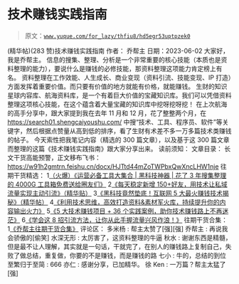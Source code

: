 # 技术赚钱实践指南

> 原文：[`www.yuque.com/for_lazy/thfiu8/hd5egr53uptpzek0`](https://www.yuque.com/for_lazy/thfiu8/hd5egr53uptpzek0)

<ne-h2 id="6e854d7c" data-lake-id="6e854d7c"><ne-heading-ext><ne-heading-anchor></ne-heading-anchor><ne-heading-fold></ne-heading-fold></ne-heading-ext><ne-heading-content><ne-text id="ubba8b4ab">(精华帖)(283 赞)技术赚钱实践指南</ne-text></ne-heading-content></ne-h2> <ne-p id="ucd5a737c" data-lake-id="ucd5a737c"><ne-text id="u40c05902">作者： 乔帮主</ne-text></ne-p> <ne-p id="udfd18ba7" data-lake-id="udfd18ba7"><ne-text id="uaa9f1ab1">日期：2023-06-02</ne-text></ne-p> <ne-p id="u777376d0" data-lake-id="u777376d0"><ne-text id="u98246377">大家好，我是乔帮主。</ne-text></ne-p> <ne-p id="u7eaeba82" data-lake-id="u7eaeba82"><ne-text id="u4b054b52">信息的搜集、整理、分析是一个非常重要的核心技能（本质也是资料整理的能力），要说什么是赚钱的必修技能，那资料整理这项能力肯定榜上有名。</ne-text></ne-p> <ne-p id="u572f09c9" data-lake-id="u572f09c9"><ne-text id="ufa701ad2" ne-bold="true">资料整理在工作效能、人生成长、商业变现（资料引流、技能变现、IP 打造）方面发挥着重要价值。而只要有价值的地方就能有价格，就能赚钱。</ne-text></ne-p> <ne-p id="uf435c344" data-lake-id="uf435c344"><ne-text id="u85738a49" ne-bold="true">生财的知识星球内容库、航海资料库，是一个有着巨大价值的宝藏知识库。我们可以凭借资料整理这项核心技能，在这个蕴含着大量宝藏的知识库中挖呀挖呀挖！</ne-text></ne-p> <ne-p id="u1a501aa7" data-lake-id="u1a501aa7"><ne-text id="u55e1a722">在上次航海的高手分享中，跟大家提到我在去年 11 月和 12 月，花了整整两个月，在</ne-text>[<ne-text id="u3b14e9d2">https://search01.shengcaiyoushu.com/</ne-text>](https://search01.shengcaiyoushu.com) <ne-text id="ufde1958f">中搜“技术、工具、程序员、软件”等关键字，然后根据点赞量从高到低的排序，看了生财有术差不多一万多篇技术类赚钱的帖子。</ne-text></ne-p> <ne-p id="uce3c411e" data-lake-id="uce3c411e"><ne-text id="uf4067977">今天索性把我笔记内容（精选的 300 篇文章），以及基于这 300 篇文章而整理的这篇《技术赚钱实践指南》跟大家分享出来。</ne-text></ne-p> <ne-p id="u68ef49df" data-lake-id="u68ef49df"><ne-text id="uf048ff93" ne-bold="true">读前须知：</ne-text></ne-p> <ne-quote id="u1c5de765" data-lake-id="u1c5de765"><ne-p id="u69f99765" data-lake-id="u69f99765"><ne-text id="u9593c55b" ne-bold="true">文章目录：</ne-text></ne-p> <ne-quote id="u7266cb88" data-lake-id="u7266cb88"><ne-p id="u63e6ec82" data-lake-id="u63e6ec82"><ne-text id="ub3921f32" ne-bold="true">长文干货高能预警，正文移布飞书：</ne-text></ne-p> <ne-p id="ubb4dd3ec" data-lake-id="ubb4dd3ec">[<ne-text id="u50e2bc3b">https://w91h2gmtrn.feishu.cn/docx/HJTtd44mZoTWPbxQwXncLHW1nje</ne-text>](https://w91h2gmtrn.feishu.cn/docx/HJTtd44mZoTWPbxQwXncLHW1nje)</ne-p> <ne-hole id="u23cfbac8" data-lake-id="u23cfbac8"><ne-card data-card-name="hr" data-card-type="block" id="tqWpg" data-event-boundary="card"><ne-p id="uda9be34d" data-lake-id="uda9be34d"><ne-text id="u36ecbaca" ne-bold="true">往期干货精选：</ne-text></ne-p> <ne-oli index-type="0"><ne-oli-i>1</ne-oli-i><ne-oli-c class="ne-oli-content" id="u74771a92" data-lake-id="u74771a92">[<ne-text id="ud2e6abd3">（火爆）《运营必备工具大集合 | 黑科技神器 | 花了 3 年搜集整理的 4000G 工具箱免费送给圈友们》</ne-text>](https://wx.zsxq.com/dweb2/index/topic_detail/181422482248122)</ne-oli-c></ne-oli> <ne-oli index-type="0"><ne-oli-i>2</ne-oli-i><ne-oli-c class="ne-oli-content" id="u15800916" data-lake-id="u15800916">[<ne-text id="u4e4b3509">《每天稳定新增 150+好友，用技术让私域流量实现主动引流》（精华贴）</ne-text>](https://wx.zsxq.com/dweb2/index/topic_detail/584158111451544)</ne-oli-c></ne-oli> <ne-oli index-type="0"><ne-oli-i>3</ne-oli-i><ne-oli-c class="ne-oli-content" id="uce1b6bcc" data-lake-id="uce1b6bcc">[<ne-text id="u327d2aec">《黑科技竟然垫底！互联网 5 大最火赚钱技术揭秘》（精华帖）</ne-text>](https://wx.zsxq.com/dweb2/index/topic_detail/584141142218154)</ne-oli-c></ne-oli> <ne-oli index-type="0"><ne-oli-i>4</ne-oli-i><ne-oli-c class="ne-oli-content" id="ubf8999d0" data-lake-id="ubf8999d0">[<ne-text id="ud8f200b9">《利用技术思维，高效打造资料&素材军火库，持续提升你的内容输出火力》</ne-text>](https://wx.zsxq.com/dweb2/index/topic_detail/181588224554542)</ne-oli-c></ne-oli> <ne-oli index-type="0"><ne-oli-i>5</ne-oli-i><ne-oli-c class="ne-oli-content" id="u401e8074" data-lake-id="u401e8074">[<ne-text id="u23ca9c44">《5 大技术赚钱项目 + 36 个实践案例，助你技术赚钱路上不再迷茫》</ne-text>](https://t.zsxq.com/0dIs5CaYH)</ne-oli-c></ne-oli> <ne-oli index-type="0"><ne-oli-i>6</ne-oli-i><ne-oli-c class="ne-oli-content" id="u1fa8eb3d" data-lake-id="u1fa8eb3d">[<ne-text id="ufc8ee7b2">《学会这 8 招引流方法，让你从此手握流量兴风作浪！》</ne-text>](https://t.zsxq.com/0ePkD8050)</ne-oli-c></ne-oli> <ne-p id="ud98685ec" data-lake-id="ud98685ec"><ne-text id="u606d11da" ne-bold="true">往期干货合集：</ne-text></ne-p> <ne-oli index-type="0"><ne-oli-i>1</ne-oli-i><ne-oli-c class="ne-oli-content" id="u1679ec4c" data-lake-id="u1679ec4c">[<ne-text id="ufe5585da">《乔帮主往期干货合集》</ne-text>](https://t.zsxq.com/0d6SNCcC3)</ne-oli-c></ne-oli> <ne-hole id="uf0c9d21d" data-lake-id="uf0c9d21d"><ne-card data-card-name="hr" data-card-type="block" id="s8KNJ" data-event-boundary="card"><ne-p id="ue4815eaf" data-lake-id="ue4815eaf"><ne-text id="ued6cd819">评论区：</ne-text></ne-p> <ne-p id="u4d10ff77" data-lake-id="u4d10ff77"><ne-text id="u856ffb36">多米杨 : 帮主太赞了[强][强]</ne-text> <ne-text id="ua8513641">乔帮主 : 再说我会骄傲的[偷笑]</ne-text> <ne-text id="u8f290260">水深无形 : 太厉害了，这资料整理的牛逼</ne-text> <ne-text id="u7a947622">秋水 : 谢谢东西是精髓，但是最不让人理解，其实就是一句话，干就完了，在别人的赚钱路上复制自己，失败了做总结，重复做，你要的不是赚钱，而是赚钱的路</ne-text> <ne-text id="u2b295f77">七小 : 牛的，总结的到位</ne-text> <ne-text id="uae3b994c">至繁归于至简 : 666</ne-text> <ne-text id="udde87561">亦仁 : 感谢分享，已加精华。</ne-text> <ne-text id="u01fd71ee">徐 Ken : 一万篇？帮主太猛了[强]</ne-text></ne-p></ne-card></ne-hole></ne-card></ne-hole></ne-quote></ne-quote>